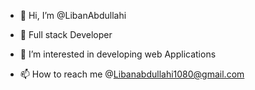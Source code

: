 - 👋 Hi, I’m @LibanAbdullahi
- 🌱 Full stack Developer

- 👀 I’m interested in developing web Applications

- 📫 How to reach me @Libanabdullahi1080@gmail.com


